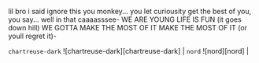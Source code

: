 lil bro i said ignore this you monkey... you let curiousity get the best of you, you say... well in that caaaasssee- WE ARE YOUNG LIFE IS FUN (it goes down hill) WE GOTTA MAKE THE MOST OF IT MAKE THE MOST OF IT (or youll regret it)-

`chartreuse-dark` ![chartreuse-dark][chartreuse-dark] | `nord` ![nord][nord] |
